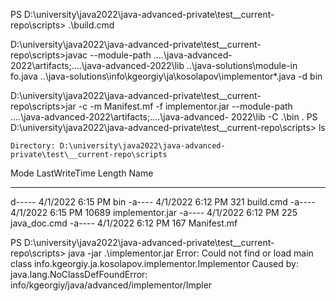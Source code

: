 PS D:\university\java2022\java-advanced-private\test\__current-repo\scripts> .\build.cmd

D:\university\java2022\java-advanced-private\test\__current-repo\scripts>javac --module-path ..\..\java-advanced-2022\artifacts;..\..\java-advanced-2022\lib ..\java-solutions\module-in
fo.java ..\java-solutions\info\kgeorgiy\ja\kosolapov\implementor\*.java -d bin

D:\university\java2022\java-advanced-private\test\__current-repo\scripts>jar -c -m Manifest.mf  -f implementor.jar --module-path ..\..\java-advanced-2022\artifacts;..\..\java-advanced-
2022\lib -C .\bin .
PS D:\university\java2022\java-advanced-private\test\__current-repo\scripts> ls


    Directory: D:\university\java2022\java-advanced-private\test\__current-repo\scripts


Mode                 LastWriteTime         Length Name
----                 -------------         ------ ----
d-----          4/1/2022   6:15 PM                bin
-a----          4/1/2022   6:12 PM            321 build.cmd
-a----          4/1/2022   6:15 PM          10689 implementor.jar
-a----          4/1/2022   6:12 PM            225 java_doc.cmd
-a----          4/1/2022   6:12 PM            167 Manifest.mf


PS D:\university\java2022\java-advanced-private\test\__current-repo\scripts> java -jar .\implementor.jar
Error: Could not find or load main class info.kgeorgiy.ja.kosolapov.implementor.Implementor
Caused by: java.lang.NoClassDefFoundError: info/kgeorgiy/java/advanced/implementor/Impler
